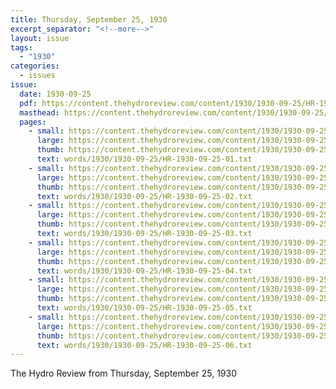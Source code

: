 ```yaml
---
title: Thursday, September 25, 1930
excerpt_separator: "<!--more-->"
layout: issue
tags:
  - "1930"
categories:
  - issues
issue:
  date: 1930-09-25
  pdf: https://content.thehydroreview.com/content/1930/1930-09-25/HR-1930-09-25.pdf
  masthead: https://content.thehydroreview.com/content/1930/1930-09-25/masthead/HR-1930-09-25.jpg
  pages:
    - small: https://content.thehydroreview.com/content/1930/1930-09-25/small/HR-1930-09-25-01.jpg
      large: https://content.thehydroreview.com/content/1930/1930-09-25/large/HR-1930-09-25-01.jpg
      thumb: https://content.thehydroreview.com/content/1930/1930-09-25/thumbnails/HR-1930-09-25-01.jpg
      text: words/1930/1930-09-25/HR-1930-09-25-01.txt
    - small: https://content.thehydroreview.com/content/1930/1930-09-25/small/HR-1930-09-25-02.jpg
      large: https://content.thehydroreview.com/content/1930/1930-09-25/large/HR-1930-09-25-02.jpg
      thumb: https://content.thehydroreview.com/content/1930/1930-09-25/thumbnails/HR-1930-09-25-02.jpg
      text: words/1930/1930-09-25/HR-1930-09-25-02.txt
    - small: https://content.thehydroreview.com/content/1930/1930-09-25/small/HR-1930-09-25-03.jpg
      large: https://content.thehydroreview.com/content/1930/1930-09-25/large/HR-1930-09-25-03.jpg
      thumb: https://content.thehydroreview.com/content/1930/1930-09-25/thumbnails/HR-1930-09-25-03.jpg
      text: words/1930/1930-09-25/HR-1930-09-25-03.txt
    - small: https://content.thehydroreview.com/content/1930/1930-09-25/small/HR-1930-09-25-04.jpg
      large: https://content.thehydroreview.com/content/1930/1930-09-25/large/HR-1930-09-25-04.jpg
      thumb: https://content.thehydroreview.com/content/1930/1930-09-25/thumbnails/HR-1930-09-25-04.jpg
      text: words/1930/1930-09-25/HR-1930-09-25-04.txt
    - small: https://content.thehydroreview.com/content/1930/1930-09-25/small/HR-1930-09-25-05.jpg
      large: https://content.thehydroreview.com/content/1930/1930-09-25/large/HR-1930-09-25-05.jpg
      thumb: https://content.thehydroreview.com/content/1930/1930-09-25/thumbnails/HR-1930-09-25-05.jpg
      text: words/1930/1930-09-25/HR-1930-09-25-05.txt
    - small: https://content.thehydroreview.com/content/1930/1930-09-25/small/HR-1930-09-25-06.jpg
      large: https://content.thehydroreview.com/content/1930/1930-09-25/large/HR-1930-09-25-06.jpg
      thumb: https://content.thehydroreview.com/content/1930/1930-09-25/thumbnails/HR-1930-09-25-06.jpg
      text: words/1930/1930-09-25/HR-1930-09-25-06.txt
---
```


The Hydro Review from Thursday, September 25, 1930

<!--more-->

